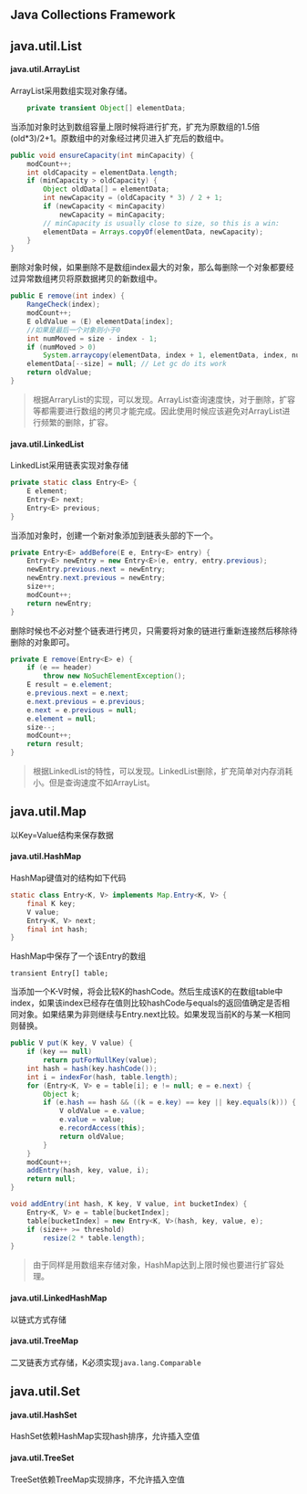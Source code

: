 ## Java Collections Framework

## java.util.List

#### java.util.ArrayList

ArrayList采用数组实现对象存储。
```java	
	private transient Object[] elementData;
```
当添加对象时达到数组容量上限时候将进行扩充，扩充为原数组的1.5倍(old*3)/2+1。原数组中的对象经过拷贝进入扩充后的数组中。
```java
public void ensureCapacity(int minCapacity) {
	modCount++;
	int oldCapacity = elementData.length;
	if (minCapacity > oldCapacity) {
		Object oldData[] = elementData;
		int newCapacity = (oldCapacity * 3) / 2 + 1;
		if (newCapacity < minCapacity)
			newCapacity = minCapacity;
		// minCapacity is usually close to size, so this is a win:
		elementData = Arrays.copyOf(elementData, newCapacity);
	}
}
```

删除对象时候，如果删除不是数组index最大的对象，那么每删除一个对象都要经过异常数组拷贝将原数据拷贝的新数组中。
```java
public E remove(int index) {
	RangeCheck(index);
	modCount++;
	E oldValue = (E) elementData[index];
	//如果是最后一个对象则小于0
	int numMoved = size - index - 1;
	if (numMoved > 0)
		System.arraycopy(elementData, index + 1, elementData, index, numMoved);
	elementData[--size] = null; // Let gc do its work
	return oldValue;
}
```
> 根据ArraryList的实现，可以发现。ArrayList查询速度快，对于删除，扩容等都需要进行数组的拷贝才能完成。因此使用时候应该避免对ArrayList进行频繁的删除，扩容。

#### java.util.LinkedList

LinkedList采用链表实现对象存储
```java
private static class Entry<E> {
	E element;
	Entry<E> next;
	Entry<E> previous;
}
```
当添加对象时，创建一个新对象添加到链表头部的下一个。
```java
private Entry<E> addBefore(E e, Entry<E> entry) {
	Entry<E> newEntry = new Entry<E>(e, entry, entry.previous);
	newEntry.previous.next = newEntry;
	newEntry.next.previous = newEntry;
	size++;
	modCount++;
	return newEntry;
}
```
删除时候也不必对整个链表进行拷贝，只需要将对象的链进行重新连接然后移除待删除的对象即可。
```java
private E remove(Entry<E> e) {
	if (e == header)
		throw new NoSuchElementException();
	E result = e.element;
	e.previous.next = e.next;
	e.next.previous = e.previous;
	e.next = e.previous = null;
	e.element = null;
	size--;
	modCount++;
	return result;
}
```

> 根据LinkedList的特性，可以发现。LinkedList删除，扩充简单对内存消耗小。但是查询速度不如ArrayList。

## java.util.Map

以Key=Value结构来保存数据

#### java.util.HashMap

HashMap键值对的结构如下代码
```java
static class Entry<K, V> implements Map.Entry<K, V> {
	final K key;
	V value;
	Entry<K, V> next;
	final int hash;
}
```
HashMap中保存了一个该Entry的数组

	transient Entry[] table;
	
当添加一个K-V时候，将会比较K的hashCode。然后生成该K的在数组table中index，如果该index已经存在值则比较hashCode与equals的返回值确定是否相同对象。如果结果为非则继续与Entry.next比较。如果发现当前K的与某一K相同则替换。
```java
public V put(K key, V value) {
	if (key == null)
		return putForNullKey(value);
	int hash = hash(key.hashCode());
	int i = indexFor(hash, table.length);
	for (Entry<K, V> e = table[i]; e != null; e = e.next) {
		Object k;
		if (e.hash == hash && ((k = e.key) == key || key.equals(k))) {
			V oldValue = e.value;
			e.value = value;
			e.recordAccess(this);
			return oldValue;
		}
	}
	modCount++;
	addEntry(hash, key, value, i);
	return null;
}

void addEntry(int hash, K key, V value, int bucketIndex) {
	Entry<K, V> e = table[bucketIndex];
	table[bucketIndex] = new Entry<K, V>(hash, key, value, e);
	if (size++ >= threshold)
		resize(2 * table.length);
}
```

> 由于同样是用数组来存储对象，HashMap达到上限时候也要进行扩容处理。

#### java.util.LinkedHashMap

以链式方式存储

#### java.util.TreeMap

二叉链表方式存储，K必须实现`java.lang.Comparable`

## java.util.Set

#### java.util.HashSet

HashSet依赖HashMap实现hash排序，允许插入空值

#### java.util.TreeSet

TreeSet依赖TreeMap实现排序，不允许插入空值


